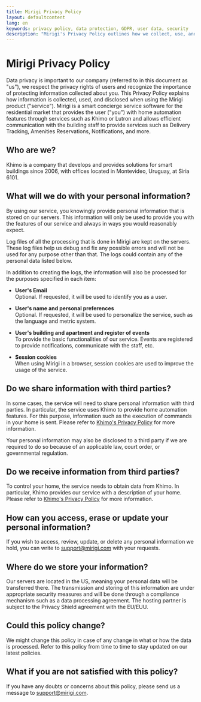 ```yaml
---
title: Mirigi Privacy Policy
layout: defaultcontent
lang: en
keywords: privacy policy, data protection, GDPR, user data, security
description: "Mirigi's Privacy Policy outlines how we collect, use, and protect user data, ensuring privacy and security."
---
```


# Mirigi Privacy Policy

Data privacy is important to our company (referred to in this document as "us"), we respect the privacy rights of users and recognize the importance of protecting information collected about you. This Privacy Policy explains how information is collected, used, and disclosed when using the Mirigi product ("service"). Mirigi is a smart concierge service software for the residential market that provides the user ("you") with home automation features through services such as Khimo or Lutron and allows efficient communication with the building staff to provide services such as Delivery Tracking, Amenities Reservations, Notifications, and more.

## Who are we?

Khimo is a company that develops and provides solutions for smart buildings since 2006, with offices located in Montevideo, Uruguay, at Siria 6101.

## What will we do with your personal information?

By using our service, you knowingly provide personal information that is stored on our servers. This information will only be used to provide you with the features of our service and always in ways you would reasonably expect.

Log files of all the processing that is done in Mirigi are kept on the servers. These log files help us debug and fix any possible errors and will not be used for any purpose other than that. The logs could contain any of the personal data listed below.

In addition to creating the logs, the information will also be processed for the purposes specified in each item:

- **User's Email**  
  Optional. If requested, it will be used to identify you as a user.

- **User's name and personal preferences**  
  Optional. If requested, it will be used to personalize the service, such as the language and metric system.

- **User's building and apartment and register of events**  
  To provide the basic functionalities of our service. Events are registered to provide notifications, communicate with the staff, etc.

- **Session cookies**  
  When using Mirigi in a browser, session cookies are used to improve the usage of the service.

## Do we share information with third parties?

In some cases, the service will need to share personal information with third parties. In particular, the service uses Khimo to provide home automation features. For this purpose, information such as the execution of commands in your home is sent. Please refer to [Khimo's Privacy Policy](https://www.khimo.com/policy) for more information.

Your personal information may also be disclosed to a third party if we are required to do so because of an applicable law, court order, or governmental regulation.

## Do we receive information from third parties?

To control your home, the service needs to obtain data from Khimo. In particular, Khimo provides our service with a description of your home. Please refer to [Khimo's Privacy Policy](https://www.khimo.com/policy) for more information.

## How can you access, erase or update your personal information?

If you wish to access, review, update, or delete any personal information we hold, you can write to [support@mirigi.com](mailto:support@mirigi.com) with your requests.

## Where do we store your information?

Our servers are located in the US, meaning your personal data will be transferred there. The transmission and storing of this information are under appropriate security measures and will be done through a compliance mechanism such as a data processing agreement. The hosting partner is subject to the Privacy Shield agreement with the EU/EUU.

## Could this policy change?

We might change this policy in case of any change in what or how the data is processed. Refer to this policy from time to time to stay updated on our latest policies.

## What if you are not satisfied with this policy?

If you have any doubts or concerns about this policy, please send us a message to [support@mirigi.com](mailto:support@mirigi.com).

